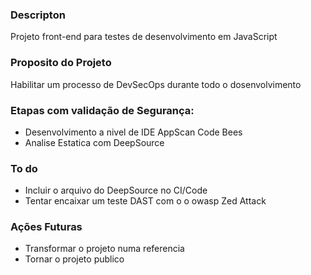 ### Descripton
Projeto front-end para testes de desenvolvimento em JavaScript

### Proposito do Projeto
Habilitar um processo de DevSecOps durante todo o dosenvolvimento

### Etapas com validação de Segurança:
- Desenvolvimento a nivel de IDE AppScan Code Bees
- Analise Estatica com DeepSource

### To do
- Incluir o arquivo do DeepSource no CI/Code
- Tentar encaixar um teste DAST com o o owasp Zed Attack

### Ações Futuras
- Transformar o projeto numa referencia
- Tornar o projeto publico
